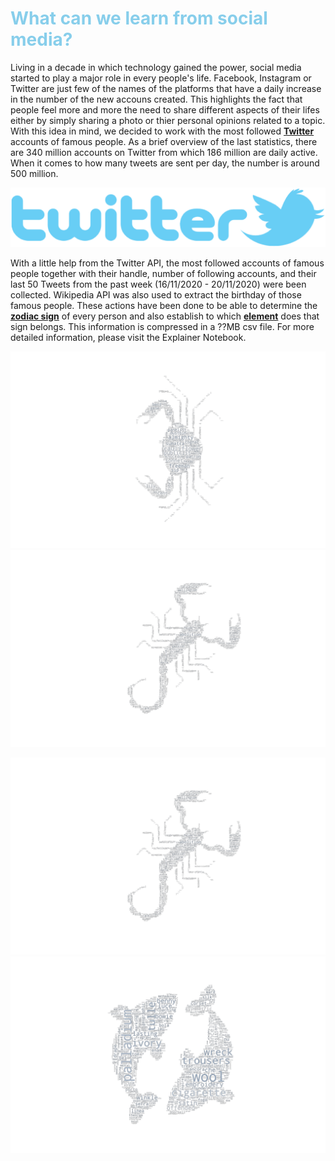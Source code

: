 # **<span style="color:#87CEEB">What can we learn from social media?</span>**
  
Living in a decade in which technology gained the power, social media started to play a major role in every people's life. Facebook, Instagram or Twitter are just few of the names of the platforms that have a daily increase in the number of the new accouns created. This highlights the fact that people feel more and more the need to share different aspects of their lifes either by simply sharing a photo or thier personal opinions related to a topic. With this idea in mind, we decided to work with the most followed **[Twitter](https://twitter.com)** accounts of famous people. As a brief overview of the last statistics, there are 340 million accounts on Twitter from which 186 million are daily active. When it comes to how many tweets are sent per day, the number is around 500 million.  

![TwitterLogo](TwitterLogo.png)

With a little help from the Twitter API, the most followed accounts of famous people together with their handle, number of following accounts, and their last 50 Tweets from the past week (16/11/2020 - 20/11/2020) were been collected. Wikipedia API was also used to extract the birthday of those famous people. These actions have been done to be able to determine the **[zodiac sign](https://askastrology.com/zodiac-signs/)** of every person and also establish to which **[element](https://astrostyle.com/learn-astrology/the-elements-fire-earth-air-and-water-signs/)** does that sign belongs. This information is compressed in a ??MB csv file. For more detailed information, please visit the Explainer Notebook. 


 <img src="https://raw.githubusercontent.com/simoneengelbr/twitter_zodiac/main/images/Cancer_wordcloud.png?token=AK2UC2IIUXD5LFELZ6D575C7ZYZ6G" width="650">  <img src="https://raw.githubusercontent.com/simoneengelbr/twitter_zodiac/main/images/Scorpio_wordcloud.png?token=AK2UC2NSCMMC4JYSJMCGLES7ZY2DW" width="650">
 
 
 
 ![Scorpio_wordcloud](Scorpio_wordcloud.png)![Pisces_wordcloud](Pisces_wordcloud.png)

